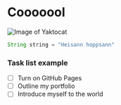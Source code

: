 # Cooooool

![Image of Yaktocat](https://octodex.github.com/images/yaktocat.png)

```java
String string = "Heisann hoppsann"
```

### Task list example

- [ ] Turn on GitHub Pages
- [ ] Outline my portfolio
- [ ] Introduce myself to the world
